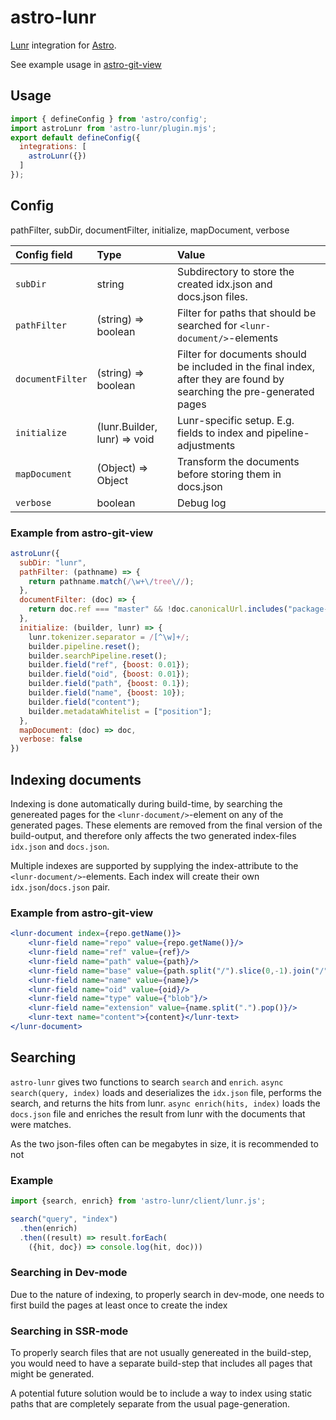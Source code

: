 

# astro-lunr

[Lunr](https://lunrjs.com) integration for [Astro](https://astro.build/).

See example usage in [astro-git-view](https://github.com/siverv/astro-git-view)

## Usage

```js
import { defineConfig } from 'astro/config';
import astroLunr from 'astro-lunr/plugin.mjs';
export default defineConfig({
  integrations: [
    astroLunr({})
  ]
});
```

## Config

pathFilter, subDir, documentFilter, initialize, mapDocument, verbose

| Config field     | Type                | Value                                        |
|:---------------- |:------------------  |:-------------------------------------------- |
| `subDir`         | string              | Subdirectory to store the created idx.json and docs.json files.  |
| `pathFilter`     | (string) => boolean | Filter for paths that should be searched for `<lunr-document/>`-elements |
| `documentFilter` | (string) => boolean | Filter for documents should be included in the final index, after they are found by searching the pre-generated pages |
| `initialize`     | (lunr.Builder, lunr) => void | Lunr-specific setup. E.g. fields to index and pipeline-adjustments |
| `mapDocument`    | (Object) => Object  | Transform the documents before storing them in docs.json |
| `verbose`        | boolean             | Debug log |


### Example from astro-git-view

```js
astroLunr({
  subDir: "lunr",
  pathFilter: (pathname) => {
    return pathname.match(/\w+\/tree\//);
  },
  documentFilter: (doc) => {
    return doc.ref === "master" && !doc.canonicalUrl.includes("package-lock.json");
  },
  initialize: (builder, lunr) => {
    lunr.tokenizer.separator = /[^\w]+/;
    builder.pipeline.reset();
    builder.searchPipeline.reset();
    builder.field("ref", {boost: 0.01});
    builder.field("oid", {boost: 0.01});
    builder.field("path", {boost: 0.1});
    builder.field("name", {boost: 10});
    builder.field("content");
    builder.metadataWhitelist = ["position"];
  },
  mapDocument: (doc) => doc,
  verbose: false
})
```

## Indexing documents

Indexing is done automatically during build-time, by searching the genereated pages for the `<lunr-document/>`-element on any of the generated pages. These elements are removed from the final version of the build-output, and therefore only affects the two generated index-files `idx.json` and `docs.json`.

Multiple indexes are supported by supplying the index-attribute to the `<lunr-document/>`-elements. Each index will create their own `idx.json`/`docs.json` pair.

### Example from astro-git-view

```jsx
<lunr-document index={repo.getName()}>
    <lunr-field name="repo" value={repo.getName()}/>
    <lunr-field name="ref" value={ref}/>
    <lunr-field name="path" value={path}/>
    <lunr-field name="base" value={path.split("/").slice(0,-1).join("/")}/>
    <lunr-field name="name" value={name}/>
    <lunr-field name="oid" value={oid}/>
    <lunr-field name="type" value={"blob"}/>
    <lunr-field name="extension" value={name.split(".").pop()}/>
    <lunr-text name="content">{content}</lunr-text>
</lunr-document>
```

## Searching

`astro-lunr` gives two functions to search `search` and `enrich`. `async search(query, index)` loads and deserializes the `idx.json` file, performs the search, and returns the hits from lunr. `async enrich(hits, index)` loads the `docs.json` file and enriches the result from lunr with the documents that were matches.

As the two json-files often can be megabytes in size, it is recommended to not 

### Example

```js
import {search, enrich} from 'astro-lunr/client/lunr.js';

search("query", "index")
  .then(enrich)
  .then((result) => result.forEach(
    ({hit, doc}) => console.log(hit, doc)))
```

### Searching in Dev-mode

Due to the nature of indexing, to properly search in dev-mode, one needs to first build the pages at least once to create the index

### Searching in SSR-mode

To properly search files that are not usually genereated in the build-step, you would need to have a separate build-step that includes all pages that might be generated.

A potential future solution would be to include a way to index using static paths that are completely separate from the usual page-generation.